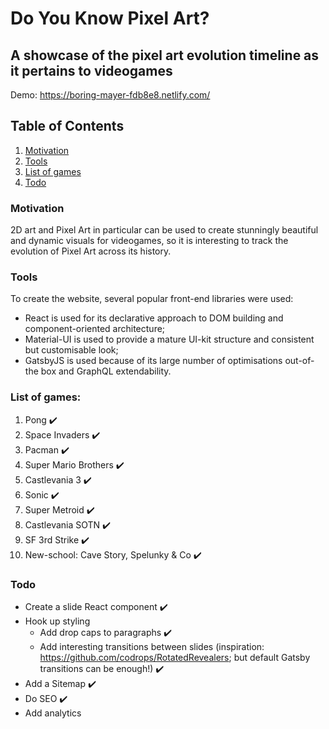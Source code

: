 # Do You Know Pixel Art?

## A showcase of the pixel art evolution timeline as it pertains to videogames

Demo: https://boring-mayer-fdb8e8.netlify.com/

## Table of Contents

1. [Motivation](https://github.com/Doesntmeananything/do-you-know-pixel-art#motivation)
2. [Tools](https://github.com/Doesntmeananything/do-you-know-pixel-art#tools)
3. [List of games](https://github.com/Doesntmeananything/do-you-know-pixel-art#list-of-games)
4. [Todo](https://github.com/Doesntmeananything/do-you-know-pixel-art#todo)

### Motivation

2D art and Pixel Art in particular can be used to create stunningly beautiful and dynamic visuals for videogames, so it is interesting to track the evolution of Pixel Art across its history.

### Tools

To create the website, several popular front-end libraries were used:

- React is used for its declarative approach to DOM building and component-oriented architecture;
- Material-UI is used to provide a mature UI-kit structure and consistent but customisable look;
- GatsbyJS is used because of its large number of optimisations out-of-the box and GraphQL extendability.

### List of games:

1. Pong ✔️
2. Space Invaders ✔️
3. Pacman ✔️
4. Super Mario Brothers ✔️
5. Castlevania 3 ✔️
6. Sonic ✔️
7. Super Metroid ✔️
8. Castlevania SOTN ✔️
9. SF 3rd Strike ✔️
10. New-school: Cave Story, Spelunky & Co ✔️

### Todo

- Create a slide React component ✔️
- Hook up styling
  - Add drop caps to paragraphs ✔️
  - Add interesting transitions between slides (inspiration: https://github.com/codrops/RotatedRevealers; but default Gatsby transitions can be enough!) ✔️
- Add a Sitemap ✔️
- Do SEO ✔️
- Add analytics
